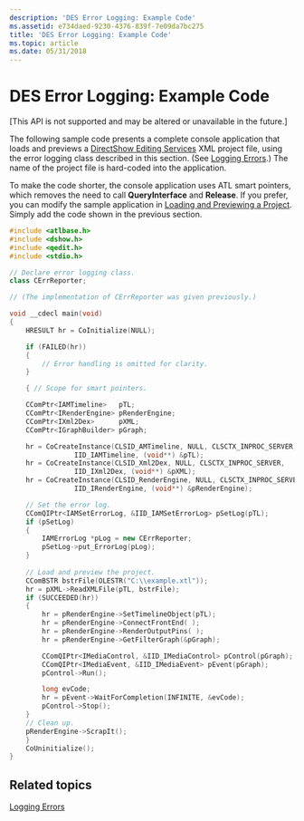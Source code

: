```yaml
---
description: 'DES Error Logging: Example Code'
ms.assetid: e734daed-9230-4376-839f-7e09da7bc275
title: 'DES Error Logging: Example Code'
ms.topic: article
ms.date: 05/31/2018
---
```


# DES Error Logging: Example Code

\[This API is not supported and may be altered or unavailable in the future.\]

The following sample code presents a complete console application that loads and previews a [DirectShow Editing Services](directshow-editing-services.md) XML project file, using the error logging class described in this section. (See [Logging Errors](logging-errors.md).) The name of the project file is hard-coded into the application.

To make the code shorter, the console application uses ATL smart pointers, which removes the need to call **QueryInterface** and **Release**. If you prefer, you can modify the sample application in [Loading and Previewing a Project](loading-and-previewing-a-project.md). Simply add the code shown in the previous section.


```C++
#include <atlbase.h>
#include <dshow.h>
#include <qedit.h>
#include <stdio.h>

// Declare error logging class.
class CErrReporter;

// (The implementation of CErrReporter was given previously.)

void __cdecl main(void)
{
    HRESULT hr = CoInitialize(NULL);

    if (FAILED(hr))
    {
        // Error handling is omitted for clarity.
    }

    { // Scope for smart pointers.

    CComPtr<IAMTimeline>   pTL;
    CComPtr<IRenderEngine> pRenderEngine; 
    CComPtr<IXml2Dex>      pXML; 
    CComPtr<IGraphBuilder> pGraph;

    hr = CoCreateInstance(CLSID_AMTimeline, NULL, CLSCTX_INPROC_SERVER, 
                IID_IAMTimeline, (void**) &pTL);
    hr = CoCreateInstance(CLSID_Xml2Dex, NULL, CLSCTX_INPROC_SERVER, 
                IID_IXml2Dex, (void**) &pXML);
    hr = CoCreateInstance(CLSID_RenderEngine, NULL, CLSCTX_INPROC_SERVER,
                IID_IRenderEngine, (void**) &pRenderEngine);

    // Set the error log.
    CComQIPtr<IAMSetErrorLog, &IID_IAMSetErrorLog> pSetLog(pTL);
    if (pSetLog)
    {
        IAMErrorLog *pLog = new CErrReporter;    
        pSetLog->put_ErrorLog(pLog);
    }
   
    // Load and preview the project.
    CComBSTR bstrFile(OLESTR("C:\\example.xtl"));
    hr = pXML->ReadXMLFile(pTL, bstrFile); 
    if (SUCCEEDED(hr))
    {
        hr = pRenderEngine->SetTimelineObject(pTL);
        hr = pRenderEngine->ConnectFrontEnd( );
        hr = pRenderEngine->RenderOutputPins( );
        hr = pRenderEngine->GetFilterGraph(&pGraph);

        CComQIPtr<IMediaControl, &IID_IMediaControl> pControl(pGraph);
        CComQIPtr<IMediaEvent, &IID_IMediaEvent> pEvent(pGraph);
        pControl->Run();

        long evCode;
        hr = pEvent->WaitForCompletion(INFINITE, &evCode);
        pControl->Stop();
    }
    // Clean up.
    pRenderEngine->ScrapIt();
    }
    CoUninitialize();
}
```



## Related topics

<dl> <dt>

[Logging Errors](logging-errors.md)
</dt> </dl>

 

 



